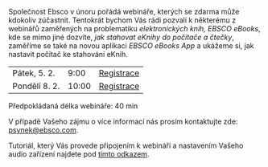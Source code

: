 
Společnost Ebsco v únoru pořádá webináře, kterých se zdarma může kdokoliv
zúčastnit. Tentokrát bychom Vás rádi pozvali k některému z webinářů zaměřených
na problematiku *elektronických knih, EBSCO eBooks*, kde se mimo jiné dozvíte,
*jak stahovat eKnihy do počítače a čtečky*, zaměříme se také na novou aplikaci
*EBSCO eBooks App* a ukážeme si, jak nastavit počítač ke stahování eKnih. 

<table>
<tr>
<td>
Pátek, 5. 2. 
</td><td>  
9:00
</td><td>  
<a href="https://ebsco.webex.com/ebsco/j.php?RGID=r2847c071ef19f0feb39067b8eb477e0c">Registrace</a>
</td>
</tr>
<tr>
<td>
Pondělí 8. 2. 
</td><td>  
10:00
</td><td>  
<a href="https://ebsco.webex.com/ebsco/j.php?RGID=ra2d0ce25b87ec8751e77e61c79263c2e">Registrace</a>
</td>
</tr>
</table>

Předpokládaná délka webináře: 40 min
  


V případě Vašeho zájmu o více informací nás prosím kontaktujte zde: [psynek@ebsco.com](psynek@ebsco.com).

Tutoriál, který Vás provede připojením k webináři a nastavením Vašeho audio zařízení najdete pod [tímto odkazem](https://www.dropbox.com/s/uspw8xivim3xzvw/WebEx%20-%20Tutorial.pdf).
